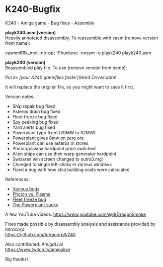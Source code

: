 # K240-Bugfix
K240 - Amiga game - Bug fixes - Assembly

<b>playk240.asm (version)</b><br>
Heavily annotated disassembly. To reassemble with vasm (remove version from name):

vasmm68k_mot -no-opt -Fhunkexe -nosym -o playk240 playk240.asm

<b>playk240 (version)</b><br>
Reassembled play file. To use (remove version from name):

Put in: <i>[your K240 gamefiles folder]\Hard Drives\data\ </i><br>

It will replace the original file, so you might want to save it first.<br>

Version notes:
- Ship repair bug fixed
- Asteros drain bug fixed
- Fleet freeze bug fixed
- Spy peeking bug fixed
- Yard alerts bug fixed
- Powerplant typo fixed (20MW to 32MW)
- Powerplant gives 8mw on zero ore
- Powerplant can use asteros in stores
- Photon/plasma hardpoint price switched
- Alien ships can use their warp generator hardpoint
- Swixaran win screen changed to outro3.mgl
- Changed to single left-clicks in various windows
- Fixed a bug with how ship building costs were calculated

References:
- <a href="https://tetracorp.github.io/k240/game-mechanics/bugs.html">Various bugs</a>
- <a href="https://tetracorp.github.io/k240/game-mechanics/bugs-photon-plasma.html">Photon vs. Plasma</a>
- <a href="https://github.com/tetracorp/k240/issues/13">Fleet freeze bug</a>
- <a href="https://tetracorp.github.io/k240/fun/powerplant-sucks.html">The Powerplant sucks</a>

A few YouTube videos:
https://www.youtube.com/@drDragonSmoke

Fixes made possible by disassembly analysis and assistance provided by <i>tetracorp</i><br>
https://github.com/tetracorp/k240

Also contributed: <i>AmigaLive</i><br>
https://www.twitch.tv/amigalive

Big thanks!
